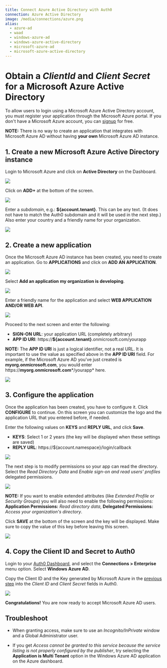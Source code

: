 ```yaml
---
title: Connect Azure Active Directory with Auth0
connection: Azure Active Directory
image: /media/connections/azure.png
alias:
  - azure-ad
  - waad
  - windows-azure-ad
  - windows-azure-active-directory
  - microsoft-azure-ad
  - microsoft-azure-active-directory
---
```


# Obtain a *ClientId* and *Client Secret* for a Microsoft Azure Active Directory

To allow users to login using a Microsoft Azure Active Directory account, you must register your application through the Microsoft Azure portal. If you don't have a Microsoft Azure account, you can [signup](http://www.windowsazure.com/en-us/pricing/free-trial) for free.

**NOTE:** There is no way to create an application that integrates with Microsoft Azure AD without having **your own** Microsoft Azure AD instance.

## 1. Create a new Microsoft Azure Active Directory instance

Login to Microsoft Azure and click on **Active Directory** on the Dashboard.

![](/media/articles/connections/enterprise/azure-active-directory/waad-0.png)

Click on **ADD+** at the bottom of the screen.

![](/media/articles/connections/enterprise/azure-active-directory/waad-1.png)

Enter a *subdomain*, e.g.: **${account.tenant}**. This can be any text. (It does not have to match the Auth0 subdomain and it will be used in the next step.) Also enter your country and a friendly name for your organization.

![](/media/articles/connections/enterprise/azure-active-directory/waad-2.png)

## 2. Create a new application

Once the Microsoft Azure AD instance has been created, you need to create an application. Go to **APPLICATIONS** and click on **ADD AN APPLICATION**.

![](/media/articles/connections/enterprise/azure-active-directory/waad-3.png)

Select **Add an application my organization is developing**.

![](/media/articles/connections/enterprise/azure-active-directory/waad-3b.png)

Enter a friendly name for the application and select **WEB APPLICATION AND/OR WEB API**.

![](/media/articles/connections/enterprise/azure-active-directory/waad-4.png)

Proceed to the next screen and enter the following:

* **SIGN-ON URL**: your application URL (completely arbitrary)
* **APP ID URI**: https://**${account.tenant}**.onmicrosoft.com/yourapp

**NOTE:** The **APP ID URI** is just a logical identifier, not a real URL. It is important to use the value as specified above in the **APP ID URI** field. For example, if the Microsoft Azure AD you've just created is **myorg.onmicrosoft.com**, you would enter https://**myorg.onmicrosoft.com***/yourapp* here.

![](/media/articles/connections/enterprise/azure-active-directory/waad-5.png)

## 3. Configure the application

Once the application has been created, you have to configure it. Click **CONFIGURE** to continue. On this screen you can customize the logo and the application URL that you entered before, if needed.

Enter the following values on **KEYS** and **REPLY URL**, and click **Save**.

* **KEYS**: Select 1 or 2 years (the key will be displayed when these settings are saved)
* **REPLY URL**: https://${account.namespace}/login/callback

![](/media/articles/connections/enterprise/azure-active-directory/waad-8.png)

The next step is to modify permissions so your app can read the directory. Select the *Read Directory Data* and *Enable sign-on and read users' profiles* delegated permissions.

![](/media/articles/connections/enterprise/azure-active-directory/waad-8b.png)

**NOTE:** If you want to enable extended attributes (like *Extended Profile* or *Security Groups*) you will also need to enable the following permissions: **Application Permissions:** *Read directory data*, **Delegated Permissions:** *Access your organization's directory*.

Click **SAVE** at the bottom of the screen and the key will be displayed. Make sure to copy the value of this key before leaving this screen.

![](/media/articles/connections/enterprise/azure-active-directory/waad-9.png)

## 4. Copy the Client ID and Secret to Auth0

Login to your [Auth0 Dashboard](https://manage.auth0.com), and select the **Connections > Enterprise** menu option. Select **Windows Azure AD**.

Copy the Client ID and the Key generated by Microsoft Azure in the [previous step](#configure-the-application) into the *Client ID* and *Client Secret* fields in Auth0.

![](/media/articles/connections/enterprise/azure-active-directory/waad-10.png)

**Congratulations!** You are now ready to accept Microsoft Azure AD users.

## Troubleshoot

* When granting access, make sure to use an *Incognito/InPrivate* window  and a Global Administrator user.

* If you get *Access cannot be granted to this service because the service listing is not properly configured by the publisher*, try selecting the **Application is Multi Tenant** option in the Windows Azure AD application on the Azure dashboard.
